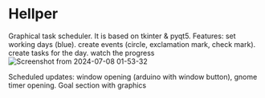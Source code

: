 # Hellper
Graphical task scheduler. It is based on tkinter &amp; pyqt5. Features: set working days (blue). create events (circle, exclamation mark, check mark). create tasks for the day. watch the progress
![Screenshot from 2024-07-08 01-53-32](https://github.com/SonicX-svg/Hellper/assets/143742185/99f78e37-d529-4e16-9d60-48f34cb0587a)

Scheduled updates: window opening (arduino with window button), gnome timer opening. Goal section with graphics
